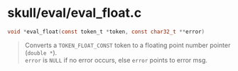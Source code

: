 # skull/eval/eval_float.c

```c
void *eval_float(const token_t *token, const char32_t **error)
```

> Converts a `TOKEN_FLOAT_CONST` token to a floating point number pointer (`double *`).
> \
> `error` is `NULL` if no error occurs, else `error` points to error msg.

